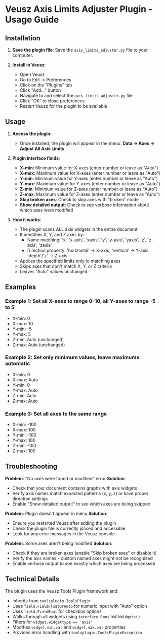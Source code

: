 # Veusz Axis Limits Adjuster Plugin - Usage Guide

## Installation

1. **Save the plugin file**: Save the `axis_limits_adjuster.py` file to your computer.

2. **Install in Veusz**:
   - Open Veusz
   - Go to Edit → Preferences
   - Click on the "Plugins" tab
   - Click "Add..." button
   - Navigate to and select the `axis_limits_adjuster.py` file
   - Click "OK" to close preferences
   - Restart Veusz for the plugin to be available

## Usage

1. **Access the plugin**:
   - Once installed, the plugin will appear in the menu: **Data → Axes → Adjust All Axis Limits**

2. **Plugin interface fields**:
   - **X-min**: Minimum value for X-axes (enter number or leave as "Auto")
   - **X-max**: Maximum value for X-axes (enter number or leave as "Auto") 
   - **Y-min**: Minimum value for Y-axes (enter number or leave as "Auto")
   - **Y-max**: Maximum value for Y-axes (enter number or leave as "Auto")
   - **Z-min**: Minimum value for Z-axes (enter number or leave as "Auto")
   - **Z-max**: Maximum value for Z-axes (enter number or leave as "Auto")
   - **Skip broken axes**: Check to skip axes with "broken" mode
   - **Show detailed output**: Check to see verbose information about which axes were modified

3. **How it works**:
   - The plugin scans ALL axis widgets in the entire document
   - It identifies X, Y, and Z axes by:
     - Name matching: 'x', 'x-axis', 'xaxis', 'y', 'y-axis', 'yaxis', 'z', 'z-axis', 'zaxis'
     - Direction property: 'horizontal' → X-axis, 'vertical' → Y-axis, 'depth'/'z' → Z-axis
   - Applies the specified limits only to matching axes
   - Skips axes that don't match X, Y, or Z criteria
   - Leaves "Auto" values unchanged

## Examples

### Example 1: Set all X-axes to range 0-10, all Y-axes to range -5 to 5
- X-min: 0
- X-max: 10
- Y-min: -5
- Y-max: 5
- Z-min: Auto (unchanged)
- Z-max: Auto (unchanged)

### Example 2: Set only minimum values, leave maximums automatic
- X-min: 0
- X-max: Auto
- Y-min: 0
- Y-max: Auto
- Z-min: Auto
- Z-max: Auto

### Example 3: Set all axes to the same range
- X-min: -100
- X-max: 100
- Y-min: -100
- Y-max: 100
- Z-min: -100
- Z-max: 100

## Troubleshooting

**Problem**: "No axes were found or modified" error
**Solution**: 
- Check that your document contains graphs with axis widgets
- Verify axis names match expected patterns (x, y, z) or have proper direction settings
- Enable "Show detailed output" to see which axes are being skipped

**Problem**: Plugin doesn't appear in menu
**Solution**:
- Ensure you restarted Veusz after adding the plugin
- Check the plugin file is correctly placed and accessible
- Look for any error messages in the Veusz console

**Problem**: Some axes aren't being modified
**Solution**:
- Check if they are broken axes (enable "Skip broken axes" or disable it)
- Verify the axis names - custom named axes might not be recognized
- Enable verbose output to see exactly which axes are being processed

## Technical Details

The plugin uses the Veusz Tools Plugin framework and:
- Inherits from `toolsplugin.ToolsPlugin`
- Uses `field.FieldFloatOrAuto` for numeric input with "Auto" option
- Uses `field.FieldBool` for checkbox options
- Walks through all widgets using `interface.Root.WalkWidgets()`
- Filters for `widget.widgettype == 'axis'`
- Modifies `widget.min.val` and `widget.max.val` properties
- Provides error handling with `toolsplugin.ToolsPluginException`
